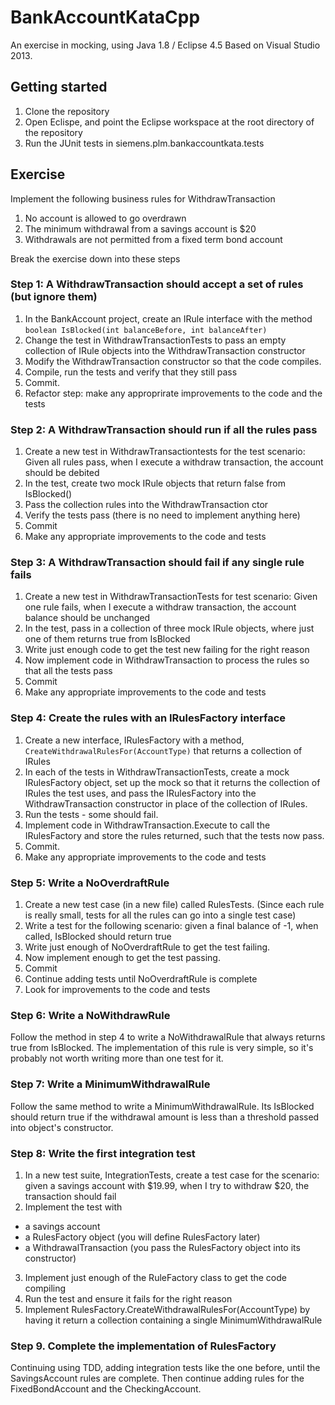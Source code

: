 # BankAccountKataCpp
An exercise in mocking, using Java 1.8 / Eclipse 4.5
Based on Visual Studio 2013.

## Getting started

1. Clone the repository
2. Open Eclispe, and point the Eclipse workspace at the root directory of the repository
3. Run the JUnit tests in siemens.plm.bankaccountkata.tests


## Exercise 
Implement the following business rules for WithdrawTransaction

1. No account is allowed to go overdrawn
2. The minimum withdrawal from a savings account is $20
3. Withdrawals are not permitted from a fixed term bond account

Break the exercise down into these steps

### Step 1: A WithdrawTransaction should accept a set of rules (but ignore them)

1. In the BankAccount project, create an IRule interface with the method `boolean IsBlocked(int balanceBefore, int balanceAfter)`
2. Change the test in WithdrawTransactionTests to pass an empty collection of IRule objects into the WithdrawTransaction constructor
3. Modify the WithdrawTransaction constructor so that the code compiles.
4. Compile, run the tests and verify that they still pass
5. Commit.
6. Refactor step: make any approprirate improvements to the code and the tests

### Step 2: A WithdrawTransaction should run if all the rules pass
1. Create a new test in WithdrawTransactiontests for the test scenario: Given all rules pass, when I execute a withdraw transaction, the account should be debited
2. In the test, create two mock IRule objects that return false from IsBlocked()
3. Pass the collection rules into the WithdrawTransaction ctor
4. Verify the tests pass (there is no need to implement anything here)
5. Commit
6. Make any appropriate improvements to the code and tests

### Step 3: A WithdrawTransaction should fail if any single rule fails
1. Create a new test in WithdrawTransactionTests for test scenario: Given one rule fails, when I execute a withdraw transaction, the account balance should be unchanged
2. In the test, pass in a collection of three mock IRule objects, where just one of them returns true from IsBlocked
3. Write just enough code to get the test new failing for the right reason
4. Now implement code in WithdrawTransaction to process the rules so that all the tests pass
5. Commit
6. Make any appropriate improvements to the code and tests

### Step 4: Create the rules with an IRulesFactory interface
1. Create a new interface, IRulesFactory with a method, `CreateWithdrawalRulesFor(AccountType)` that returns a collection of IRules
2. In each of the tests in WithdrawTransactionTests, create a mock IRulesFactory object, set up the mock so that it returns the collection of IRules the test uses, and pass the IRulesFactory into the WithdrawTransaction constructor in place of the collection of IRules. 
3. Run the tests - some should fail.
4. Implement code in WithdrawTransaction.Execute to call the IRulesFactory and store the rules returned, such that the tests now pass.
5. Commit.
6. Make any appropriate improvements to the code and tests

### Step 5: Write a NoOverdraftRule
1. Create a new test case (in a new file) called RulesTests. (Since each rule is really small, tests for all the rules can go into a single test case)
2. Write a test for the following scenario: given a final balance of -1, when called, IsBlocked should return true
4. Write just enough of NoOverdraftRule to get the test failing.
5. Now implement enough to get the test passing. 
6. Commit
7. Continue adding tests until NoOverdraftRule is complete
8. Look for improvements to the code and tests

### Step 6: Write a NoWithdrawRule 
Follow the method in step 4 to write a NoWithdrawalRule that always returns true from IsBlocked.
The implementation of this rule is very simple, so it's probably not worth writing more than one test for it. 

### Step 7: Write a MinimumWithdrawalRule 
Follow the same method to write a MinimumWithdrawalRule. Its IsBlocked should return true if the withdrawal amount is less than a threshold passed into object's constructor. 

### Step 8: Write the first integration test
1. In a new test suite, IntegrationTests, create a test case for the scenario: given a savings account with $19.99, when I try to withdraw $20, the transaction should fail
2. Implement the test with
  * a savings account
  * a RulesFactory object (you will define RulesFactory later)
  * a WithdrawalTransaction (you pass the RulesFactory object into its constructor)
3. Implement just enough of the RuleFactory class to get the code compiling
4. Run the test and ensure it fails for the right reason
5. Implement RulesFactory.CreateWithdrawalRulesFor(AccountType) by having it return a collection containing a single MinimumWithdrawalRule

### Step 9. Complete the implementation of RulesFactory
Continuing using TDD, adding integration tests like the one before, until the SavingsAccount rules are complete. Then continue adding rules for the FixedBondAccount and the CheckingAccount. 
